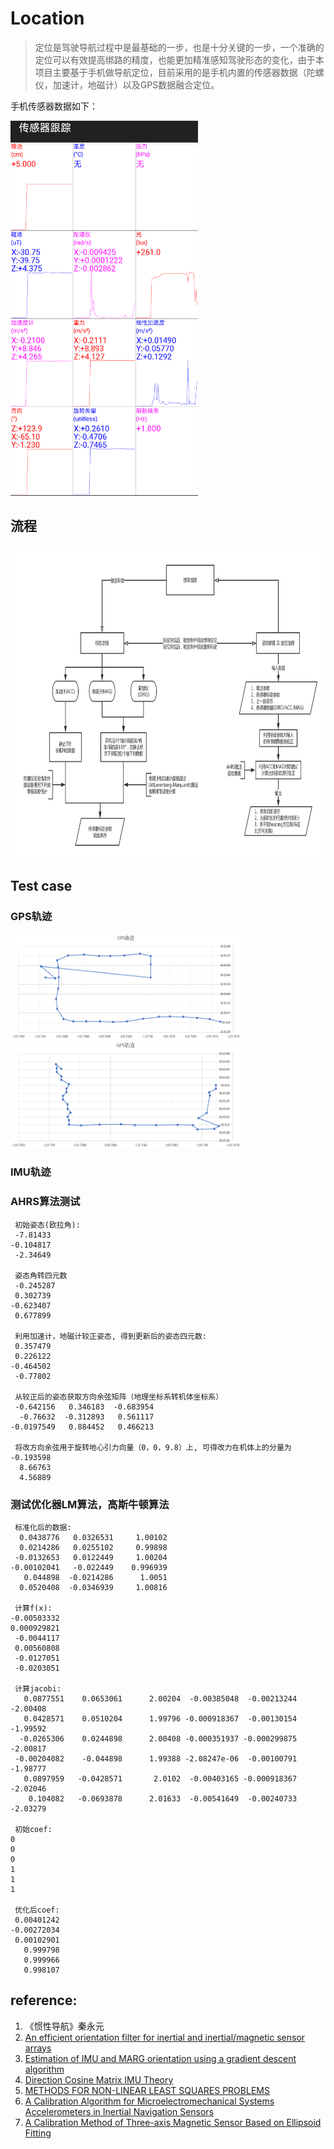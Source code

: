# Location

> 定位是驾驶导航过程中是最基础的一步，也是十分关键的一步，一个准确的定位可以有效提高绑路的精度，也能更加精准感知驾驶形态的变化，由于本项目主要基于手机做导航定位，目前采用的是手机内置的传感器数据（陀螺仪，加速计，地磁计）以及GPS数据融合定位。

手机传感器数据如下：

<img src="https://raw.githubusercontent.com/yyccR/Pictures/master/Location/sensordata1.png" width="300" height="600" />



## 流程

<img src="https://raw.githubusercontent.com/yyccR/Pictures/master/INS/INS.png" width="800" height="500" />


## Test case

### GPS轨迹

<img src="https://raw.githubusercontent.com/yyccR/Pictures/master/INS/GPS.png" width="370" height="170" /> <img src="https://raw.githubusercontent.com/yyccR/Pictures/master/INS/GPS2.png" width="370" height="170" />

### IMU轨迹

### AHRS算法测试
```
 初始姿态(欧拉角):
 -7.81433
-0.104817
 -2.34649

 姿态角转四元数
 -0.245287
 0.302739
-0.623407
 0.677899

 利用加速计，地磁计较正姿态, 得到更新后的姿态四元数:
 0.357479
 0.226122
-0.464502
 -0.77802

 从较正后的姿态获取方向余弦矩阵（地理坐标系转机体坐标系）
 -0.642156   0.346183  -0.683954
  -0.76632  -0.312893   0.561117
-0.0197549   0.884452   0.466213

 将改方向余弦用于旋转地心引力向量（0，0，9.8）上, 可得改力在机体上的分量为
-0.193598
  8.66763
  4.56889
```

### 测试优化器LM算法，高斯牛顿算法
```
 标准化后的数据:
  0.0438776   0.0326531     1.00102
  0.0214286   0.0255102     0.99898
 -0.0132653   0.0122449     1.00204
-0.00102041   -0.022449    0.996939
   0.044898  -0.0214286      1.0051
  0.0520408  -0.0346939     1.00816

 计算f(x):
-0.00503332
0.000929821
 -0.0044117
 0.00560808
 -0.0127051
 -0.0203051

 计算jacobi:
   0.0877551    0.0653061      2.00204  -0.00385048  -0.00213244     -2.00408
   0.0428571    0.0510204      1.99796 -0.000918367  -0.00130154     -1.99592
  -0.0265306    0.0244898      2.00408 -0.000351937 -0.000299875     -2.00817
 -0.00204082    -0.044898      1.99388 -2.08247e-06  -0.00100791     -1.98777
   0.0897959   -0.0428571       2.0102  -0.00403165 -0.000918367     -2.02046
    0.104082   -0.0693878      2.01633  -0.00541649  -0.00240733     -2.03279

 初始coef:
0
0
0
1
1
1

 优化后coef:
 0.00401242
-0.00272034
 0.00102901
   0.999798
   0.999966
   0.998107
```


## reference:

1. 《惯性导航》秦永元
2. [An efficient orientation filter for inertial and
    inertial/magnetic sensor arrays](http://x-io.co.uk/res/doc/madgwick_internal_report.pdf)
3. [Estimation of IMU and MARG orientation using a gradient descent algorithm](http://vigir.missouri.edu/~gdesouza/Research/Conference_CDs/RehabWeekZ%C3%BCrich/icorr/papers/Madgwick_Estimation%20of%20IMU%20and%20MARG%20orientation%20using%20a%20gradient%20descent%20algorithm_ICORR2011.pdf)
4. [Direction Cosine Matrix IMU Theory](https://www.researchgate.net/publication/265755808_Direction_Cosine_Matrix_IMU_Theory)
5. [METHODS FOR NON-LINEAR LEAST SQUARES PROBLEMS](http://www2.imm.dtu.dk/pubdb/views/edoc_download.php/3215/pdf/imm3215.pdf)
6. [A Calibration Algorithm for Microelectromechanical Systems Accelerometers in Inertial Navigation Sensors](https://arxiv.org/pdf/1309.5075.pdf)
7. [A Calibration Method of Three-axis Magnetic Sensor Based on Ellipsoid Fitting](https://www.researchgate.net/publication/273845104_A_Calibration_Method_of_Three-axis_Magnetic_Sensor_Based_on_Ellipsoid_Fitting)